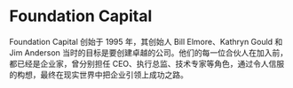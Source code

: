 # 

# Foundation Capital

Foundation Capital 创始于 1995 年，其创始人 Bill Elmore、Kathryn Gould 和 Jim Anderson 当时的目标是要创建卓越的公司。他们的每一位合伙人在加入前，都已经是企业家，曾分别担任 CEO、执行总监、技术专家等角色，通过令人信服的构想，最终在现实世界中把企业引领上成功之路。


